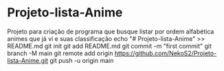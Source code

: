 # Projeto-lista-Anime
Projeto para criação de programa que busque listar por ordem alfabética animes que já vi e suas classificação 
echo "# Projeto-lista-Anime" >> README.md
git init
git add README.md
git commit -m "first commit"
git branch -M main
git remote add origin https://github.com/NekoS2/Projeto-lista-Anime.git
git push -u origin main
